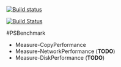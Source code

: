 [![Build status](https://ci.appveyor.com/api/projects/status/8cv3ff6riy90t62m?svg=true)](https://ci.appveyor.com/project/janegilring/psbenchmark)

[![Build Status](https://dev.azure.com/janegilringtest/GitHubTest/_apis/build/status/janegilring.PSBenchmark)](https://dev.azure.com/janegilringtest/GitHubTest/_build/latest?definitionId=1)

#PSBenchmark

- Measure-CopyPerformance
- Measure-NetworkPerformance (**TODO**)
- Measure-DiskPerformance (**TODO**)
